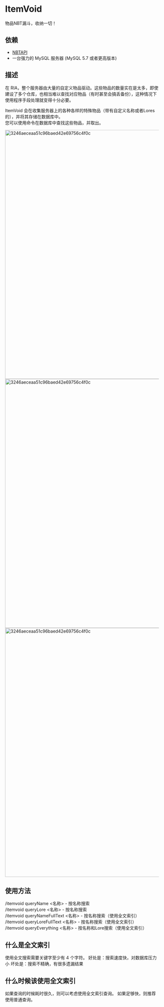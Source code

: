 # ItemVoid

物品NBT漏斗，收纳一切！

## 依赖

* [NBTAPI](https://modrinth.com/plugin/nbtapi)
* 一台强力的 MySQL 服务器 (MySQL 5.7 或者更高版本)

## 描述

在 RIA，整个服务器由大量的自定义物品驱动。这些物品的数量实在是太多，即使建设了多个仓库，也相当难以查找对应物品（有时甚至会搞丢备份），这种情况下使用程序手段处理就变得十分必要。  

ItemVoid 会在收集服务器上的各种各样的特殊物品（带有自定义名称或者Lores的），并将其存储在数据库中。  
您可以使用命令在数据库中查找这些物品，并取出。

<img width="813" alt="3246aeceaa51c96baed42e69756c4f0c" src="https://github.com/RIA-AED/ItemVoid/assets/30802565/129a4b19-d953-4169-a722-29dadfae9834">  

<img width="813" alt="3246aeceaa51c96baed42e69756c4f0c" src="https://github.com/RIA-AED/ItemVoid/assets/30802565/8f5e5caf-43ba-424d-8d11-3ced40f0965c">  

<img width="813" alt="3246aeceaa51c96baed42e69756c4f0c" src="[https://github.com/RIA-AED/ItemVoid/assets/30802565/8f5e5caf-43ba-424d-8d11-3ced40f0965c](https://github.com/RIA-AED/ItemVoid/assets/30802565/6c1bd269-33b6-4011-9605-99e43911c05a)">  

## 使用方法

/itemvoid queryName <名称> - 按名称搜索  
/itemvoid queryLore <名称> - 按名称搜索  
/itemvoid queryNameFullText <名称> - 按名称搜索（使用全文索引）  
/itemvoid queryLoreFullText <名称> - 按名称搜索（使用全文索引）  
/itemvoid queryEverything <名称> - 按名称和Lore搜索（使用全文索引）  

## 什么是全文索引

使用全文搜索需要关键字至少有 4 个字符。
好处是：搜索速度快，对数据库压力小
坏处是：搜索不精确，有很多遗漏结果

## 什么时候该使用全文索引

如果查询的时候耗时很久，则可以考虑使用全文索引查询。
如果足够快，则推荐使用普通查询。
